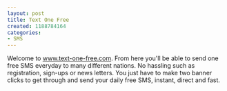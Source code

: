 ```yaml
--- 
layout: post
title: Text One Free
created: 1188784164
categories: 
- SMS
---
```

Welcome to www.text-one-free.com. From here you'll be able to send one free SMS everyday to many different nations. No hassling such as registration, sign-ups or news letters. You just have to make two banner clicks to get through and send your daily free SMS, instant, direct and fast.
